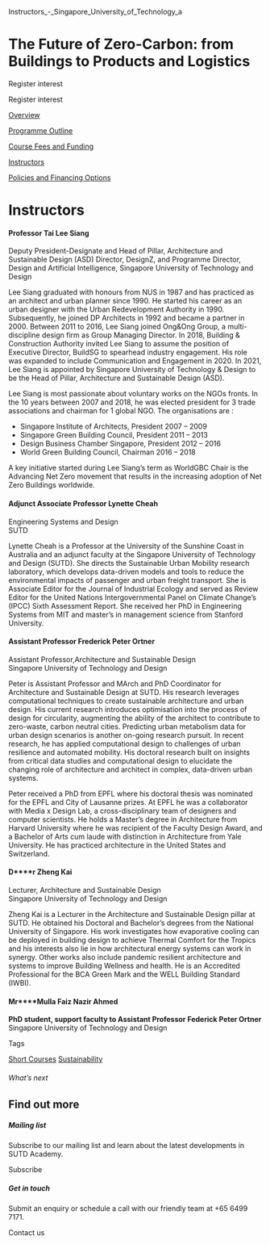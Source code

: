 Instructors_-_Singapore_University_of_Technology_a



The Future of Zero-Carbon: from Buildings to Products and Logistics
===================================================================

Register interest

Register interest

[Overview](/course/the-future-of-zero-carbon-from-buildings-to-products-and-logistics/#tabs)

[Programme Outline](/course/the-future-of-zero-carbon-from-buildings-to-products-and-logistics/programme-outline/#tabs)

[Course Fees and Funding](/course/the-future-of-zero-carbon-from-buildings-to-products-and-logistics/course-fees-and-funding/#tabs)

[Instructors](/course/the-future-of-zero-carbon-from-buildings-to-products-and-logistics/instructors/#tabs)

[Policies and Financing Options](/course/the-future-of-zero-carbon-from-buildings-to-products-and-logistics/policies-and-financing-options/#tabs)

Instructors
===========



#### 

#### **Professor Tai Lee Siang**

Deputy President-Designate and Head of Pillar, Architecture and Sustainable Design (ASD) Director, DesignZ, and Programme Director, Design and Artificial Intelligence, Singapore University of Technology and Design

Lee Siang graduated with honours from NUS in 1987 and has practiced as an architect and urban planner since 1990. He started his career as an urban designer with the Urban Redevelopment Authority in 1990. Subsequently, he joined DP Architects in 1992 and became a partner in 2000. Between 2011 to 2016, Lee Siang joined Ong&Ong Group, a multi-discipline design firm as Group Managing Director. In 2018, Building & Construction Authority invited Lee Siang to assume the position of Executive Director, BuildSG to spearhead industry engagement. His role was expanded to include Communication and Engagement in 2020. In 2021, Lee Siang is appointed by Singapore University of Technology & Design to be the Head of Pillar, Architecture and Sustainable Design (ASD).

Lee Siang is most passionate about voluntary works on the NGOs fronts. In the 10 years between 2007 and 2018, he was elected president for 3 trade associations and chairman for 1 global NGO. The organisations are :

* ​Singapore Institute of Architects, President 2007 – 2009
* Singapore Green Building Council, President 2011 – 2013
* Design Business Chamber Singapore, President 2012 – 2016
* World Green Building Council, Chairman 2016 – 2018

A key initiative started during Lee Siang’s term as WorldGBC Chair is the Advancing Net Zero movement that results in the increasing adoption of Net Zero Buildings worldwide.



#### 

#### **Adjunct Associate Professor Lynette Cheah**

Engineering Systems and Design  
SUTD

Lynette Cheah is a Professor at the University of the Sunshine Coast in Australia and an adjunct faculty at the Singapore University of Technology and Design (SUTD). She directs the Sustainable Urban Mobility research laboratory, which develops data-driven models and tools to reduce the environmental impacts of passenger and urban freight transport. She is Associate Editor for the Journal of Industrial Ecology and served as Review Editor for the United Nations Intergovernmental Panel on Climate Change’s (IPCC) Sixth Assessment Report. She received her PhD in Engineering Systems from MIT and master’s in management science from Stanford University.



#### 

#### **Assistant Professor Frederick Peter Ortner**

Assistant Professor,Architecture and Sustainable Design  
Singapore University of Technology and Design

Peter is Assistant Professor and MArch and PhD Coordinator for Architecture and Sustainable Design at SUTD. His research leverages computational techniques to create sustainable architecture and urban design. His current research introduces optimisation into the process of design for circularity, augmenting the ability of the architect to contribute to zero-waste, carbon neutral cities. Predicting urban metabolism data for urban design scenarios is another on-going research pursuit. In recent research, he has applied computational design to challenges of urban resilience and automated mobility. His doctoral research built on insights from critical data studies and computational design to elucidate the changing role of architecture and architect in complex, data-driven urban systems.

Peter received a PhD from EPFL where his doctoral thesis was nominated for the EPFL and City of Lausanne prizes. At EPFL he was a collaborator with Media x Design Lab, a cross-disciplinary team of designers and computer scientists. He holds a Master’s degree in Architecture from Harvard University where he was recipient of the Faculty Design Award, and a Bachelor of Arts cum laude with distinction in Architecture from Yale University. He has practiced architecture in the United States and Switzerland.



#### 

#### **D****r Zheng Kai**

Lecturer, Architecture and Sustainable Design  
Singapore University of Technology and Design

Zheng Kai is a Lecturer in the Architecture and Sustainable Design pillar at SUTD. He obtained his Doctoral and Bachelor’s degrees from the National University of Singapore. His work investigates how evaporative cooling can be deployed in building design to achieve Thermal Comfort for the Tropics and his interests also lie in how architectural energy systems can work in synergy. Other works also include pandemic resilient architecture and systems to improve Building Wellness and health. He is an Accredited Professional for the BCA Green Mark and the WELL Building Standard (IWBI).



#### 

#### **Mr****Mulla Faiz Nazir Ahmed**

**PhD student, support faculty to Assistant Professor Federick Peter Ortner**  
Singapore University of Technology and Design

Tags

[Short Courses](/admissions/academy/courses-and-modules/?academy-type-course=780)
[Sustainability](/admissions/academy/courses-and-modules/?discipline=833)

###### What’s next

Find out more
-------------

##### Mailing list

Subscribe to our mailing list and learn about the latest developments in SUTD Academy.

Subscribe

##### Get in touch

Submit an enquiry or schedule a call with our friendly team at +65 6499 7171.

Contact us

